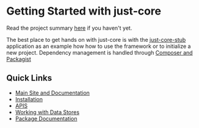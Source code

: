 # Getting Started with just-core

Read the project summary <a href="{site.github.relative_url}">here</a> if you haven't yet.

The best place to get hands on with just-core is with the [just-core-stub]({site.github.relative_url}/just-core-stub) application as an example how how to use the framework or to initialize a new project. Dependency management is handled through [Composer and Packagist]({site.github.relative_url}/Packages-(extensions))

## Quick Links

* [Main Site and Documentation](https://CHGLongStone.github.io)
* [Installation]({site.github.repository_url}/Installation)
* [APIS]({site.github.repository_url}/APIs)
* [Working with Data Stores]({site.github.repository_url}/Data-layer)
* [Package Documentation](api/)
